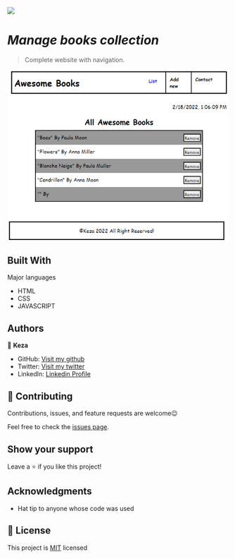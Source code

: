 ![](http://127.0.0.1:5501/)

# *Manage books collection*

 >Complete website with navigation.




![Screenshot](./screenshot3.png)


## Built With

 Major languages
- HTML
- CSS
- JAVASCRIPT


## Authors

👤 **Keza**

- GitHub: [Visit my github](https://github.com/keza681)
- Twitter: [Visit my twitter](https://twitter.com/LKeza19)
- LinkedIn: [Linkedin Profile](https://www.linkedin.com/in/linda-keza-a10150218/)



## 🤝 Contributing

Contributions, issues, and feature requests are welcome😉

Feel free to check the [issues page](https://github.com/keza681/Awesome-Books/issues).

## Show your support

Leave a ⭐️ if you like this project!

## Acknowledgments

- Hat tip to anyone whose code was used

## 📝 License

This project is [MIT](./MIT.md) licensed
